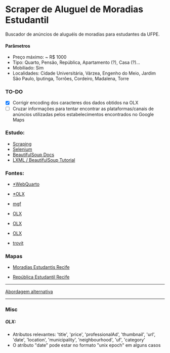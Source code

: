 # Scraper de Aluguel de Moradias Estudantil

Buscador de anúncios de aluguéis de moradias para estudantes da UFPE.

#### Parâmetros

- Preço máximo: ~ R$ 1000
- Tipo: Quarto, Pensão, República, Apartamento (?), Casa (?)...
- Mobiliado: Sim
- Localidades: Cidade Universitária, Várzea, Engenho do Meio, Jardim São Paulo, Iputinga, Torrões, Cordeiro, Madalena, Torre

### TO-DO

- [x] Corrigir encoding dos caracteres dos dados obtidos na OLX
- [ ] Cruzar informações para tentar encontrar as plataformas/canais de anúncios utilizadas pelos estabelecimentos encontrados no Google Maps

### Estudo:

- [Scraping](https://www.scrapehero.com/web-scraping-with-pandas/)
- [Selenium](https://selenium-python.readthedocs.io/getting-started.html)
- [BeautifulSoup Docs](https://beautiful-soup-4.readthedocs.io/en/latest/)
- [LXML / BeautifulSoup Tutorial](https://www.datacamp.com/tutorial/web-scraping-using-python)

### Fontes:

- [*WebQuarto](https://www.webquarto.com.br/busca/quartos/recife-pe/Cordeiro|V%C3%A1rzea|Torre|Torr%C3%B5es|Madalena|Iputinga?price_range[]=0,2200&has_photo=0&smokers_allowed=0&children_allowed=0&pets_allowed=0&drinks_allowed=0&visitors_allowed=0&couples_allowed=0)

- [*OLX](https://www.olx.com.br/imoveis/aluguel/estado-pe/grande-recife/recife?pe=2000&ret=1020&ret=1060&ret=1040&sd=3747&sd=3778&sd=3766&sd=3764&sd=3762)

- [mgf](https://www.mgfimoveis.com.br/aluguel/quarto/pe-recife-cidade-universitaria)

- [OLX](https://www.olx.com.br/estado-pe?q=aluguel%20quartos&cg=1000)

- [OLX](https://www.olx.com.br/imoveis/aluguel/aluguel-de-quartos/estado-pe?q=aluguel%20quartos)

- [OLX](https://www.olx.com.br/imoveis/aluguel/estado-pe/grande-recife/recife/cidade-universitaria?pe=2000&ret=1020&ret=1060&ret=1040)

- [trovit](https://imoveis.trovit.com.br/alugar-quarto-recife)


### Mapas

- [Moradias Estudantis Recife](https://www.google.com/search?sca_esv=ea85460ec5208a83&tbs=lf:1,lf_ui:2&tbm=lcl&q=moradias+estudantis+recife&rflfq=1&num=10&sa=X&ved=2ahUKEwik5rzu5L-IAxWMq5UCHSdXDRkQjGp6BAgqEAE&biw=1858&bih=972#rlfi=hd:;si:;mv:[[-8.015099137973076,-34.911359265795404],[-8.085044181233394,-34.97736538232835]])

- [República Estudantil Recife](https://www.google.com/search?q=rep%C3%BAblica+estudantil+recife&sca_esv=ea85460ec5208a83&biw=896&bih=971&tbm=lcl&ei=_yfkZpydAqy_1sQPlrKl6A8&oq=republiestudantis+recife&gs_lp=Eg1nd3Mtd2l6LWxvY2FsIhhyZXB1YmxpZXN0dWRhbnRpcyByZWNpZmUqAggAMgcQABiABBgNMggQABgHGAgYHjIIEAAYgAQYogQyCBAAGIAEGKIEMggQABiABBiiBEibYlDdQVjNTnABeACQAQCYAb8BoAH-DKoBBDAuMTC4AQPIAQD4AQGYAgegApAIwgIIEAAYFhgeGA_CAgYQABgeGA_CAggQABgHGB4YD8ICBhAAGAgYHpgDAIgGAZIHAzEuNqAHoDg&sclient=gws-wiz-local#rlfi=hd:;si:;mv:[[-8.033457073050673,-34.92552083401562],[-8.068428905050208,-34.95852331247459]])

---

[Abordagem alternativa](https://queroquarto.com/)

---

### Misc

##### OLX:

- Atributos relevantes: 'title', 'price', 'professionalAd', 'thumbnail', 'url', 'date', 'location', 'municipality', 'neighbourhood', 'uf', 'category'
- O atributo "date" pode estar no formato "unix epoch" em alguns casos
